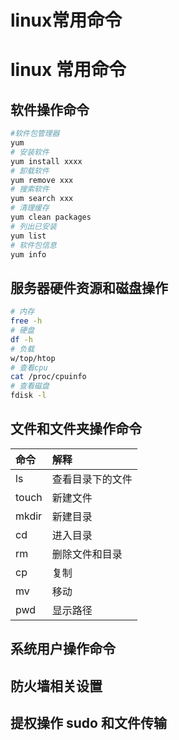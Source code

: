 # linux常用命令


# linux 常用命令

## 软件操作命令

```sh
#软件包管理器
yum
# 安装软件
yum install xxxx
# 卸载软件
yum remove xxx
# 搜索软件
yum search xxx
# 清理缓存
yum clean packages
# 列出已安装
yum list
# 软件包信息
yum info
```

## 服务器硬件资源和磁盘操作

```sh
# 内存
free -h
# 硬盘
df -h
# 负载
w/top/htop
# 查看cpu
cat /proc/cpuinfo
# 查看磁盘
fdisk -l
```

## 文件和文件夹操作命令

| 命令  | 解释             |
| :---- | :--------------- |
| ls    | 查看目录下的文件 |
| touch | 新建文件         |
| mkdir | 新建目录         |
| cd    | 进入目录         |
| rm    | 删除文件和目录   |
| cp    | 复制             |
| mv    | 移动             |
| pwd   | 显示路径         |

## 系统用户操作命令

## 防火墙相关设置

## 提权操作 sudo 和文件传输


